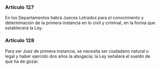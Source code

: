 ### Artículo 127 ###

En los Departamentos habrá Jueces Letrados para el conocimiento y determinación de la primera instancia en lo civil y criminal, en la forma que establecerá la Ley.

### Artículo 128 ###

Para ser Juez de primera instancia, se necesita ser ciudadano natural o legal y haber ejercido dos años la abogacía; la Ley señalará el sueldo de que ha de gozar.
